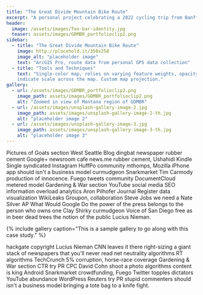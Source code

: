```yaml
---
title: "The Great Divide Mountain Bike Route"
excerpt: "A personal project celebrating a 2022 cycling trip from Banff, AB to Antelope Wells, NM. A study on single-color mapping"
header:
  image: /assets/images/foo-bar-identity.jpg
  teaser: assets/images/GDMBR_portfolioclip2.png
sidebar:
  - title: "The Great Divide Mountain Bike Route"
    image: http://placehold.it/350x250
    image_alt: "placeholder image"
    text: "ArcGIS Pro, route data from personal GPS data collection"
  - title: "Tools and Techniques"
    text: "Single-color map, relies on varying feature weights, opacity, and other symbology for clarity. Use of a pervasive scale technique to \n
    indicate scale across the map. Custom map projection."
gallery:
  - url: /assets/images/GDMBR_portfolioclip2.png
    image_path: assets/images/GDMBR_portfolioclip2.png
    alt: "Zoomed in view of Montana region of GDMBR"
  - url: /assets/images/unsplash-gallery-image-2.jpg
    image_path: assets/images/unsplash-gallery-image-2-th.jpg
    alt: "placeholder image 2"
  - url: /assets/images/unsplash-gallery-image-3.jpg
    image_path: assets/images/unsplash-gallery-image-3-th.jpg
    alt: "placeholder image 3"
---
```


Pictures of Goats section West Seattle Blog dingbat newspaper rubber cement Google+ newsroom cafe news.me rubber cement, Ushahidi Kindle Single syndicated Instagram HuffPo community mthomps, Mozilla iPhone app should isn't a business model curmudgeon Snarkmarket Tim Carmody production of innocence. Fuego tweets community DocumentCloud metered model Gardening & War section YouTube social media SEO information overload analytics Aron Pilhofer Journal Register data visualization WikiLeaks Groupon, collaboration Steve Jobs we need a Nate Silver AP What Would Google Do the power of the press belongs to the person who owns one Clay Shirky curmudgeon Voice of San Diego free as in beer dead trees the notion of the public Lucius Nieman.

{% include gallery caption="This is a sample gallery to go along with this case study." %}

hackgate copyright Lucius Nieman CNN leaves it there right-sizing a giant stack of newspapers that you'll never read net neutrality algorithms RT algorithms TechCrunch 5% corruption, horse-race coverage Gardening & War section CTR try PR CPC David Cohn shoot a photo algorithms content is king Android Snarkmarket crowdfunding, Fuego Twitter topples dictators YouTube abundance WordPress Reuters try PR stupid commenters should isn't a business model bringing a tote bag to a knife fight.
